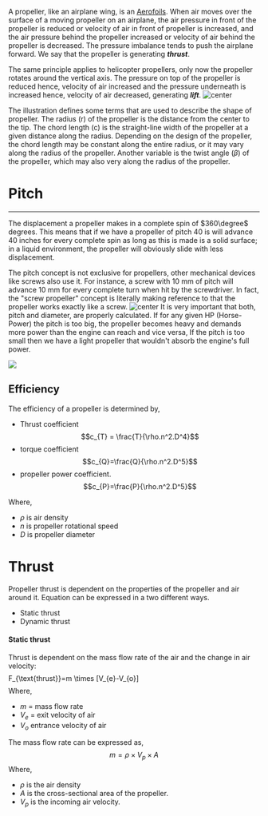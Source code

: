 A propeller, like an airplane wing, is an [Aerofoils](Aerofoils.md). When air moves over the surface of a moving propeller on an airplane, the air pressure in front of the propeller is reduced or velocity of air in front of propeller is increased, and the air pressure behind the propeller increased or velocity of air behind the propeller is decreased. The pressure imbalance tends to push the airplane forward. We say that the propeller is generating ***thrust***.

The same principle applies to helicopter propellers, only now the propeller rotates around the vertical axis. The pressure on top of the propeller is reduced hence, velocity of air increased and the pressure underneath is increased hence, velocity of air decreased, generating ***lift***.
![center](images/Aero_img032.gif)

The illustration defines some terms that are used to describe the shape of propeller. The radius (r) of the propeller is the distance from the center to the tip. The chord length (c) is the straight-line width of the propeller at a given distance along the radius. Depending on the design of the propeller, the chord length may be constant along the entire radius, or it may vary along the radius of the propeller. Another variable is the twist angle $(\beta)$ of the propeller, which may also very along the radius of the propeller.
# Pitch
---
The displacement a propeller makes in a complete spin of $360\degree$ degrees. This means that if we have a propeller of pitch 40 is will advance 40 inches for every complete spin as long as this is made is a solid surface; in a liquid environment, the propeller will obviously slide with less displacement.

The pitch concept is not exclusive for propellers, other mechanical devices like screws also use it. For instance, a screw with 10 mm of pitch will advance 10 mm for every complete turn when hit by the screwdriver. In fact, the "screw propeller" concept is literally making reference to that the propeller works exactly like a screw.
![center](images/tnl502.jpg)
It is very important that both, pitch and diameter, are properly calculated. If for any given HP (Horse-Power) the pitch is too big, the propeller becomes heavy and demands more power than the engine can reach and vice versa, If the pitch is too small then we have a light propeller that wouldn't absorb the engine's full power.

![](images/Definition-of-propeller-pitch%201.png)

## Efficiency
The efficiency of a propeller is determined by,
- Thrust coefficient $$c_{T} = \frac{T}{\rho.n^2.D^4}$$
- torque coefficient $$c_{Q}=\frac{Q}{\rho.n^2.D^5}$$
- propeller power coefficient. $$c_{P}=\frac{P}{\rho.n^2.D^5}$$

Where, 
- $\rho$ is air density
- $n$ is propeller rotational speed 
- $D$ is propeller diameter


# Thrust
Propeller thrust is dependent on the properties of the propeller and air around it. Equation can be expressed in a two different ways.
- Static thrust
- Dynamic thrust 

#### Static thrust
Thrust is dependent on the mass flow rate of the air and the change in air velocity: 
$$
$$F_{\text{thrust}}=m \times [V_{e}-V_{o}]$$
$$
Where,
- $m$ = mass flow rate
- $V_{e}$ = exit velocity of air
- $V_{o}$ entrance velocity of air

The mass flow rate can be expressed as,
$$m=\rho \times V_{p} \times A$$
Where,
- $\rho$ is the air density
- $A$ is the cross-sectional area of the propeller.
- $V_{p}$ is the incoming air velocity.
